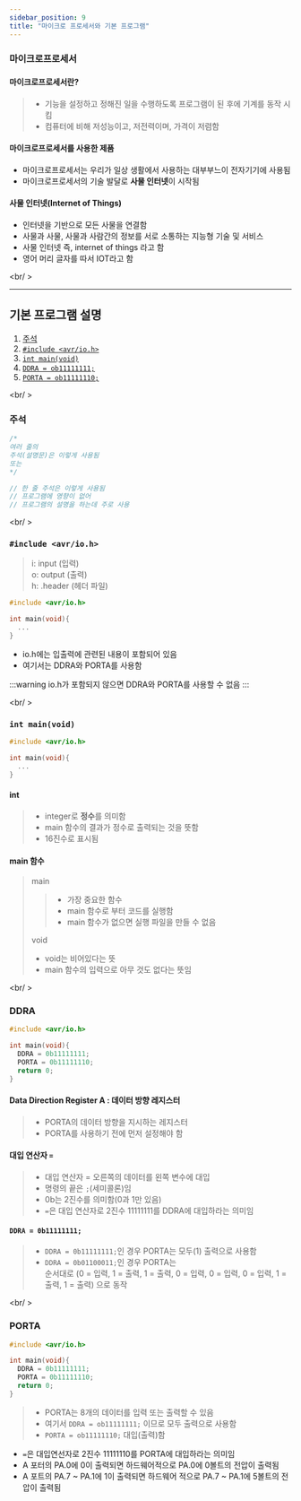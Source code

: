 ```yaml
---
sidebar_position: 9
title: "마이크로 프로세서와 기본 프로그램"
---
```


### 마이크로프로세서

#### 마이크로프로세서란?

> - 기능을 설정하고 정해진 일을 수행하도록 프로그램이 된 후에 기계를 동작 시킴
> - 컴퓨터에 비해 저성능이고, 저전력이며, 가격이 저렴함

#### 마이크로프로세서를 사용한 제품

- 마이크로프로세서는 우리가 일상 생활에서 사용하는 대부부느이 전자기기에 사용됨
- 마이크로프로세서의 기술 발달로 **사물 인터넷**이 시작됨

#### 사물 인터넷(Internet of Things)

- 인터넷을 기반으로 모든 사물을 연결함
- 사물과 사물, 사물과 사람간의 정보를 서로 소통하는 지능형 기술 및 서비스
- 사물 인터넷 즉, internet of things 라고 함
- 영어 머리 글자를 따서 IOT라고 함

<br/ >

---

## 기본 프로그램 설명

1. [주석](#주석)
2. [`#include <avr/io.h>`](#include-avrioh)
3. [`int main(void)`](#int-mainvoid)
4. [`DDRA = ob11111111;`](#ddra)
5. [`PORTA = ob11111110;`](#porta)

<br/ >

### 주석

```c
/*
여러 줄의
주석(설명문)은 이렇게 사용됨
또는
*/

// 한 줄 주석은 이렇게 사용됨
// 프로그램에 영향이 없어
// 프로그램의 설명을 하는데 주로 사용
```

<br/ >

### `#include <avr/io.h>`

> i: input (입력)  
> o: output (출력)  
> h: .header (헤더 파일)

```c
#include <avr/io.h>

int main(void){
  ...
}
```

- io.h에는 입출력에 관련된 내용이 포함되어 있음
- 여기서는 DDRA와 PORTA를 사용함

:::warning
io.h가 포함되지 않으면 DDRA와 PORTA를 사용할 수 없음
:::

<br/ >

### `int main(void)`

```c
#include <avr/io.h>

int main(void){
  ...
}
```

#### int

> - integer로 **정수**를 의미함
> - main 함수의 결과가 정수로 출력되는 것을 뜻함
> - 16진수로 표시됨

#### main 함수

> main
>
> > - 가장 중요한 함수
> > - main 함수로 부터 코드를 실행함
> > - main 함수가 없으면 실행 파일을 만들 수 없음
>
> void
>
> - void는 비어있다는 뜻
> - main 함수의 입력으로 아무 것도 없다는 뜻임

<br/ >

### DDRA

```c
#include <avr/io.h>

int main(void){
  DDRA = 0b11111111;
  PORTA = 0b11111110;
  return 0;
}
```

#### Data Direction Register A : 데이터 방향 레지스터

> - PORTA의 데이터 방향을 지시하는 레지스터
> - PORTA를 사용하기 전에 먼저 설정해야 함

#### 대입 연산자 `=`

> - 대입 연산자 = 오른쪽의 데이터를 왼쪽 변수에 대입
> - 명령의 끝은 `;`(세미콜론)임
> - 0b는 2진수를 의미함(0과 1만 있음)
> - `=`은 대입 연산자로 2진수 11111111를 DDRA에 대입하라는 의미임

#### `DDRA = 0b11111111;`

> - `DDRA = 0b11111111;`인 경우 PORTA는 모두(1) 출력으로 사용함
> - `DDRA = 0b01100011;`인 경우 PORTA는  
>   순서대로 (0 = 입력, 1 = 출력, 1 = 출력, 0 = 입력, 0 = 입력, 0 = 입력, 1 = 출력, 1 = 출력) 으로 동작

<br/ >

### PORTA

```c
#include <avr/io.h>

int main(void){
  DDRA = 0b11111111;
  PORTA = 0b11111110;
  return 0;
}
```

> - PORTA는 8개의 데이터를 입력 또는 출력할 수 있음
> - 여기서 `DDRA = ob11111111;` 이므로 모두 출력으로 사용함
> - `PORTA = ob11111110;` 대입(출력)함

- `=`은 대입연선자로 2진수 11111110를 PORTA에 대입하라는 의미임
- A 포터의 PA.0에 0이 출력되면 하드웨어적으로 PA.0에 0볼트의 전압이 출력됨
- A 포트의 PA.7 ~ PA.1에 1이 출력되면 하드웨어 적으로 PA.7 ~ PA.1에 5볼트의 전압이 출력됨
